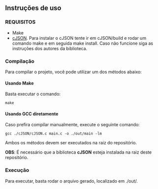 ## Instruções de uso

### REQUISITOS
- Make
- [cJSON](https://github.com/DaveGamble/cJSON). Para instalar o cJSON tente ir em cJSON/build e rodar um comando make e em seguida make install.  Caso não funcione siga as instruções dos autores da biblioteca.

### Compilação
Para compilar o projeto, você pode utilizar um dos métodos abaixo:

#### Usando Make
Basta executar o comando:
```
make
```
#### Usando GCC diretamente
Caso prefira compilar manualmente, execute o seguinte comando:
```
gcc ./cJSON/cJSON.c main.c -o ./out/main -lm
```
Ambos os métodos devem ser executados na raiz do repositório.

**OBS**: É necessário que a biblioteca **cJSON** esteja instalada na raiz deste repositório.

### Execução

Para executar, basta rodar o arquivo gerado, localizado em ./out/.

